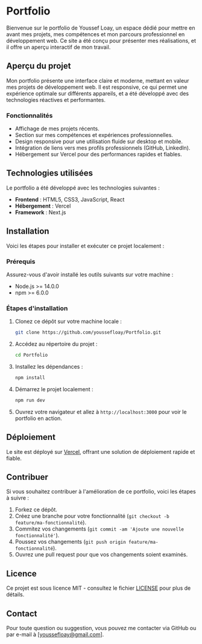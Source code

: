 
# Portfolio

Bienvenue sur le portfolio de Youssef Loay, un espace dédié pour mettre en avant mes projets, mes compétences et mon parcours professionnel en développement web. Ce site a été conçu pour présenter mes réalisations, et il offre un aperçu interactif de mon travail.

## Aperçu du projet

Mon portfolio présente une interface claire et moderne, mettant en valeur mes projets de développement web. Il est responsive, ce qui permet une expérience optimale sur différents appareils, et a été développé avec des technologies réactives et performantes.

### Fonctionnalités

- Affichage de mes projets récents.
- Section sur mes compétences et expériences professionnelles.
- Design responsive pour une utilisation fluide sur desktop et mobile.
- Intégration de liens vers mes profils professionnels (GitHub, LinkedIn).
- Hébergement sur Vercel pour des performances rapides et fiables.

## Technologies utilisées

Le portfolio a été développé avec les technologies suivantes :

- **Frontend** : HTML5, CSS3, JavaScript, React
- **Hébergement** : Vercel
- **Framework** : Next.js

## Installation

Voici les étapes pour installer et exécuter ce projet localement :

### Prérequis

Assurez-vous d'avoir installé les outils suivants sur votre machine :

- Node.js >= 14.0.0
- npm >= 6.0.0

### Étapes d'installation

1. Clonez ce dépôt sur votre machine locale :
   ```bash
   git clone https://github.com/youssefloay/Portfolio.git
   ```

2. Accédez au répertoire du projet :
   ```bash
   cd Portfolio
   ```

3. Installez les dépendances :
   ```bash
   npm install
   ```

4. Démarrez le projet localement :
   ```bash
   npm run dev
   ```

5. Ouvrez votre navigateur et allez à `http://localhost:3000` pour voir le portfolio en action.

## Déploiement

Le site est déployé sur [Vercel](https://youssefloayportfolio.vercel.app), offrant une solution de déploiement rapide et fiable.

## Contribuer

Si vous souhaitez contribuer à l'amélioration de ce portfolio, voici les étapes à suivre :

1. Forkez ce dépôt.
2. Créez une branche pour votre fonctionnalité (`git checkout -b feature/ma-fonctionnalité`).
3. Commitez vos changements (`git commit -am 'Ajoute une nouvelle fonctionnalité'`).
4. Poussez vos changements (`git push origin feature/ma-fonctionnalité`).
5. Ouvrez une pull request pour que vos changements soient examinés.

## Licence

Ce projet est sous licence MIT - consultez le fichier [LICENSE](LICENSE) pour plus de détails.

## Contact

Pour toute question ou suggestion, vous pouvez me contacter via GitHub ou par e-mail à [youssefloay@gmail.com].
